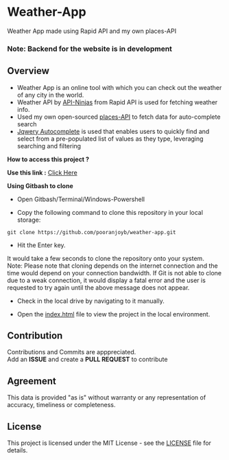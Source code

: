 # Weather-App
Weather App made using Rapid API and my own places-API

### Note: Backend for the website is in development

## Overview

- Weather App is an online tool with which you can check out the weather of any city in the world. 
- Weather API by [API-Ninjas](https://rapidapi.com/apininjas/api/weather-by-api-ninjas/) from Rapid API is used for fetching weather info.
- Used my own open-sourced [places-API](https://github.com/pooranjoyb/places-API) to fetch data for auto-complete search
- [Jqwery Autocomplete](https://jqueryui.com/autocomplete/) is used that enables users to quickly find and select from a pre-populated list of values as they type, leveraging searching and filtering

<b>How to access this project ?</b>

 **Use this link :** [Click Here](https://pooranjoyb.github.io/weather-app/)
 
 **Using Gitbash to clone**

- Open Gitbash/Terminal/Windows-Powershell

- Copy the following command to clone this repository in your local storage:
```
git clone https://github.com/pooranjoyb/weather-app.git
```
- Hit the Enter key.

It would take a few seconds to clone the repository onto your system.<br>
Note: Please note that cloning depends on the internet connection and the time would depend on your connection bandwidth. If Git is not able to clone due to a weak connection, it would display a fatal error and the user is requested to try again until the above message does not appear.

- Check in the local drive by navigating to it manually.

- Open the [index.html](index.html) file to view the project in the local environment.

## Contribution

Contributions and Commits are apppreciated. <br> 
Add an **ISSUE** and create a **PULL REQUEST** to contribute 

## Agreement

This data is provided "as is" without warranty or any representation of accuracy, timeliness or completeness.

## License

This project is licensed under the MIT License - see the [LICENSE](LICENSE) file for details.


